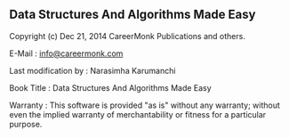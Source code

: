 Data Structures And Algorithms Made Easy
----------------------------------------

Copyright (c) Dec 21, 2014 CareerMonk Publications and others.

E-Mail                : info@careermonk.com

Last modification by  : Narasimha Karumanchi

Book Title            : Data Structures And Algorithms Made Easy

Warranty              : This software is provided "as is" without any warranty; without even the implied warranty of merchantability or fitness for a particular purpose.
